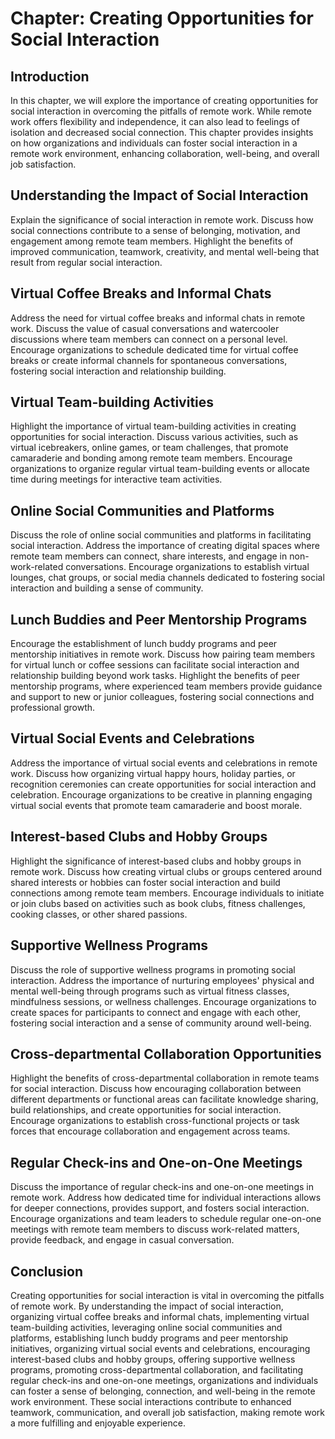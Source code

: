 Chapter: Creating Opportunities for Social Interaction
======================================================

Introduction
------------

In this chapter, we will explore the importance of creating opportunities for social interaction in overcoming the pitfalls of remote work. While remote work offers flexibility and independence, it can also lead to feelings of isolation and decreased social connection. This chapter provides insights on how organizations and individuals can foster social interaction in a remote work environment, enhancing collaboration, well-being, and overall job satisfaction.

Understanding the Impact of Social Interaction
----------------------------------------------

Explain the significance of social interaction in remote work. Discuss how social connections contribute to a sense of belonging, motivation, and engagement among remote team members. Highlight the benefits of improved communication, teamwork, creativity, and mental well-being that result from regular social interaction.

Virtual Coffee Breaks and Informal Chats
----------------------------------------

Address the need for virtual coffee breaks and informal chats in remote work. Discuss the value of casual conversations and watercooler discussions where team members can connect on a personal level. Encourage organizations to schedule dedicated time for virtual coffee breaks or create informal channels for spontaneous conversations, fostering social interaction and relationship building.

Virtual Team-building Activities
--------------------------------

Highlight the importance of virtual team-building activities in creating opportunities for social interaction. Discuss various activities, such as virtual icebreakers, online games, or team challenges, that promote camaraderie and bonding among remote team members. Encourage organizations to organize regular virtual team-building events or allocate time during meetings for interactive team activities.

Online Social Communities and Platforms
---------------------------------------

Discuss the role of online social communities and platforms in facilitating social interaction. Address the importance of creating digital spaces where remote team members can connect, share interests, and engage in non-work-related conversations. Encourage organizations to establish virtual lounges, chat groups, or social media channels dedicated to fostering social interaction and building a sense of community.

Lunch Buddies and Peer Mentorship Programs
------------------------------------------

Encourage the establishment of lunch buddy programs and peer mentorship initiatives in remote work. Discuss how pairing team members for virtual lunch or coffee sessions can facilitate social interaction and relationship building beyond work tasks. Highlight the benefits of peer mentorship programs, where experienced team members provide guidance and support to new or junior colleagues, fostering social connections and professional growth.

Virtual Social Events and Celebrations
--------------------------------------

Address the importance of virtual social events and celebrations in remote work. Discuss how organizing virtual happy hours, holiday parties, or recognition ceremonies can create opportunities for social interaction and celebration. Encourage organizations to be creative in planning engaging virtual social events that promote team camaraderie and boost morale.

Interest-based Clubs and Hobby Groups
-------------------------------------

Highlight the significance of interest-based clubs and hobby groups in remote work. Discuss how creating virtual clubs or groups centered around shared interests or hobbies can foster social interaction and build connections among remote team members. Encourage individuals to initiate or join clubs based on activities such as book clubs, fitness challenges, cooking classes, or other shared passions.

Supportive Wellness Programs
----------------------------

Discuss the role of supportive wellness programs in promoting social interaction. Address the importance of nurturing employees' physical and mental well-being through programs such as virtual fitness classes, mindfulness sessions, or wellness challenges. Encourage organizations to create spaces for participants to connect and engage with each other, fostering social interaction and a sense of community around well-being.

Cross-departmental Collaboration Opportunities
----------------------------------------------

Highlight the benefits of cross-departmental collaboration in remote teams for social interaction. Discuss how encouraging collaboration between different departments or functional areas can facilitate knowledge sharing, build relationships, and create opportunities for social interaction. Encourage organizations to establish cross-functional projects or task forces that encourage collaboration and engagement across teams.

Regular Check-ins and One-on-One Meetings
-----------------------------------------

Discuss the importance of regular check-ins and one-on-one meetings in remote work. Address how dedicated time for individual interactions allows for deeper connections, provides support, and fosters social interaction. Encourage organizations and team leaders to schedule regular one-on-one meetings with remote team members to discuss work-related matters, provide feedback, and engage in casual conversation.

Conclusion
----------

Creating opportunities for social interaction is vital in overcoming the pitfalls of remote work. By understanding the impact of social interaction, organizing virtual coffee breaks and informal chats, implementing virtual team-building activities, leveraging online social communities and platforms, establishing lunch buddy programs and peer mentorship initiatives, organizing virtual social events and celebrations, encouraging interest-based clubs and hobby groups, offering supportive wellness programs, promoting cross-departmental collaboration, and facilitating regular check-ins and one-on-one meetings, organizations and individuals can foster a sense of belonging, connection, and well-being in the remote work environment. These social interactions contribute to enhanced teamwork, communication, and overall job satisfaction, making remote work a more fulfilling and enjoyable experience.
